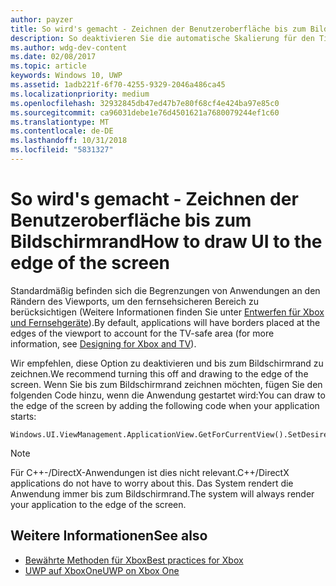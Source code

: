 ```yaml
---
author: payzer
title: So wird's gemacht - Zeichnen der Benutzeroberfläche bis zum Bildschirmrand
description: So deaktivieren Sie die automatische Skalierung für den Titelschutzbereich.
ms.author: wdg-dev-content
ms.date: 02/08/2017
ms.topic: article
keywords: Windows 10, UWP
ms.assetid: 1adb221f-6f70-4255-9329-2046a486ca45
ms.localizationpriority: medium
ms.openlocfilehash: 32932845db47ed47b7e80f68cf4e424ba97e85c0
ms.sourcegitcommit: ca96031debe1e76d4501621a7680079244ef1c60
ms.translationtype: MT
ms.contentlocale: de-DE
ms.lasthandoff: 10/31/2018
ms.locfileid: "5831327"
---
```

# <a name="how-to-draw-ui-to-the-edge-of-the-screen"></a><span data-ttu-id="d4831-104">So wird's gemacht - Zeichnen der Benutzeroberfläche bis zum Bildschirmrand</span><span class="sxs-lookup"><span data-stu-id="d4831-104">How to draw UI to the edge of the screen</span></span>   
<span data-ttu-id="d4831-105">Standardmäßig befinden sich die Begrenzungen von Anwendungen an den Rändern des Viewports, um den fernsehsicheren Bereich zu berücksichtigen (Weitere Informationen finden Sie unter [Entwerfen für Xbox und Fernsehgeräte](../design/devices/designing-for-tv.md#tv-safe-area)).</span><span class="sxs-lookup"><span data-stu-id="d4831-105">By default, applications will have borders placed at the edges of the viewport to account for the TV-safe area (for more information, see [Designing for Xbox and TV](../design/devices/designing-for-tv.md#tv-safe-area)).</span></span> 

<span data-ttu-id="d4831-106">Wir empfehlen, diese Option zu deaktivieren und bis zum Bildschirmrand zu zeichnen.</span><span class="sxs-lookup"><span data-stu-id="d4831-106">We recommend turning this off and drawing to the edge of the screen.</span></span> <span data-ttu-id="d4831-107">Wenn Sie bis zum Bildschirmrand zeichnen möchten, fügen Sie den folgenden Code hinzu, wenn die Anwendung gestartet wird:</span><span class="sxs-lookup"><span data-stu-id="d4831-107">You can draw to the edge of the screen by adding the following code when your application starts:</span></span>
   
```
Windows.UI.ViewManagement.ApplicationView.GetForCurrentView().SetDesiredBoundsMode(Windows.UI.ViewManagement.ApplicationViewBoundsMode.UseCoreWindow);
```
   
> [!NOTE]
> <span data-ttu-id="d4831-108">Für C++-/DirectX-Anwendungen ist dies nicht relevant.</span><span class="sxs-lookup"><span data-stu-id="d4831-108">C++/DirectX applications do not have to worry about this.</span></span> <span data-ttu-id="d4831-109">Das System rendert die Anwendung immer bis zum Bildschirmrand.</span><span class="sxs-lookup"><span data-stu-id="d4831-109">The system will always render your application to the edge of the screen.</span></span>

## <a name="see-also"></a><span data-ttu-id="d4831-110">Weitere Informationen</span><span class="sxs-lookup"><span data-stu-id="d4831-110">See also</span></span>
- [<span data-ttu-id="d4831-111">Bewährte Methoden für Xbox</span><span class="sxs-lookup"><span data-stu-id="d4831-111">Best practices for Xbox</span></span>](tailoring-for-xbox.md)
- [<span data-ttu-id="d4831-112">UWP auf XboxOne</span><span class="sxs-lookup"><span data-stu-id="d4831-112">UWP on Xbox One</span></span>](index.md)
